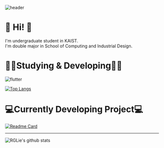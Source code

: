 
![header](https://capsule-render.vercel.app/api?type=waving&color=auto&height=300&section=header&text=Welcome%20&fontSize=90&animation=fadeIn&fontAlignY=38&desc=I'm%20Jaehyun%20Jeong%20(RGLie)&descAlignY=51&descAlign=50)
  
# 👋 Hi! 👋
I'm undergraduate student in KAIST.  
I'm double major in School of Computing and Industrial Design.

# 👨‍💻Studying & Developing👨‍💻
![flutter](https://img.shields.io/badge/flutter-02569B?style=for-the-badge&logo=flutter&logoColor=white>)
  
[![Top Langs](https://github-readme-stats.vercel.app/api/top-langs/?username=rglie&layout=compact)](https://github.com/anuraghazra/github-readme-stats)  
    
# 💻Currently Developing Project💻

[![Readme Card](https://github-readme-stats.vercel.app/api/pin/?username=RGLie&repo=TodayI)](https://github.com/anuraghazra/github-readme-stats)


***

![RGLie's github stats](https://github-readme-stats.vercel.app/api?username=RGLie&show_icons=true)  



